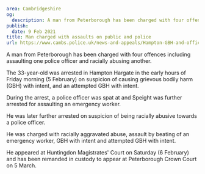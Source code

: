```yaml
area: Cambridgeshire
og:
  description: A man from Peterborough has been charged with four offences including assaulting one police officer and racially abusing another.
publish:
  date: 9 Feb 2021
title: Man charged with assaults on public and police
url: https://www.cambs.police.uk/news-and-appeals/Hampton-GBH-and-officer-assaults-arrests-Feb2021
```

A man from Peterborough has been charged with four offences including assaulting one police officer and racially abusing another.

The 33-year-old was arrested in Hampton Hargate in the early hours of Friday morning (5 February) on suspicion of causing grievous bodily harm (GBH) with intent, and an attempted GBH with intent.

During the arrest, a police officer was spat at and Speight was further arrested for assaulting an emergency worker.

He was later further arrested on suspicion of being racially abusive towards a police officer.

He was charged with racially aggravated abuse, assault by beating of an emergency worker, GBH with intent and attempted GBH with intent.

He appeared at Huntingdon Magistrates' Court on Saturday (6 February) and has been remanded in custody to appear at Peterborough Crown Court on 5 March.
